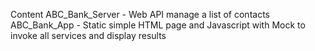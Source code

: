 Content
ABC_Bank_Server - Web API manage a list of contacts 
ABC_Bank_App - Static simple HTML page and Javascript with Mock to invoke all services and display results 